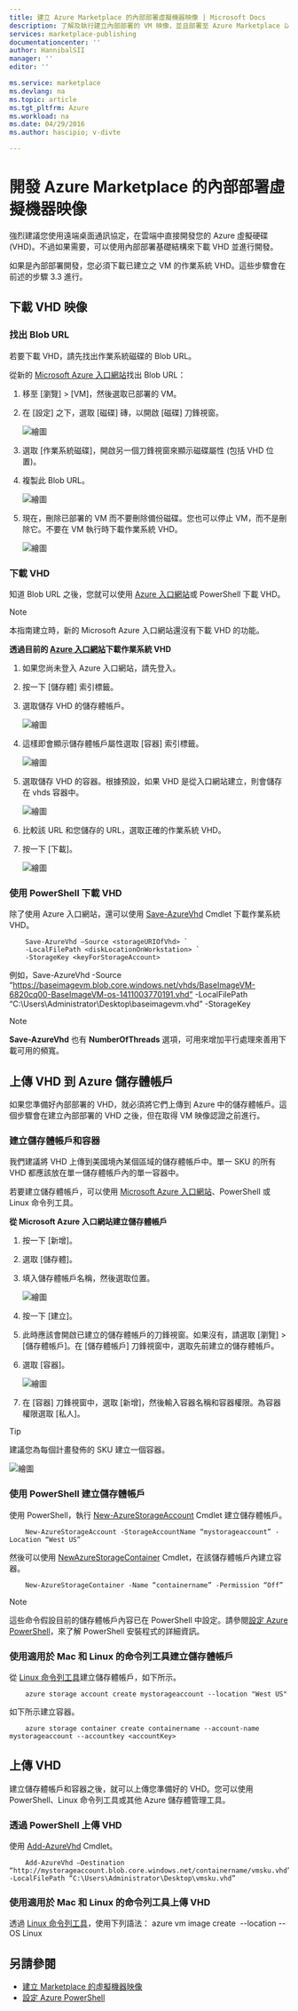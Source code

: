 ```yaml
---
title: 建立 Azure Marketplace 的內部部署虛擬機器映像 | Microsoft Docs
description: 了解及執行建立內部部署的 VM 映像，並且部署至 Azure Marketplace 以供他人購買的步驟。
services: marketplace-publishing
documentationcenter: ''
author: HannibalSII
manager: ''
editor: ''

ms.service: marketplace
ms.devlang: na
ms.topic: article
ms.tgt_pltfrm: Azure
ms.workload: na
ms.date: 04/29/2016
ms.author: hascipio; v-divte

---
```

# 開發 Azure Marketplace 的內部部署虛擬機器映像
強烈建議您使用遠端桌面通訊協定，在雲端中直接開發您的 Azure 虛擬硬碟 (VHD)。不過如果需要，可以使用內部部署基礎結構來下載 VHD 並進行開發。

如果是內部部署開發，您必須下載已建立之 VM 的作業系統 VHD。這些步驟會在前述的步驟 3.3 進行。

## 下載 VHD 映像
### 找出 Blob URL
若要下載 VHD，請先找出作業系統磁碟的 Blob URL。

從新的 [Microsoft Azure 入口網站](https://portal.azure.com)找出 Blob URL：

1. 移至 [瀏覽] > [VM]，然後選取已部署的 VM。
2. 在 [設定] 之下，選取 [磁碟] 磚，以開啟 [磁碟] 刀鋒視窗。
   
   ![繪圖](media/marketplace-publishing-vm-image-creation-on-premise/img01.png)
3. 選取 [作業系統磁碟]，開啟另一個刀鋒視窗來顯示磁碟屬性 (包括 VHD 位置)。
4. 複製此 Blob URL。
   
   ![繪圖](media/marketplace-publishing-vm-image-creation-on-premise/img02.png)
5. 現在，刪除已部署的 VM 而不要刪除備份磁碟。您也可以停止 VM，而不是刪除它。不要在 VM 執行時下載作業系統 VHD。
   
   ![繪圖](media/marketplace-publishing-vm-image-creation-on-premise/img03.png)

### 下載 VHD
知道 Blob URL 之後，您就可以使用 [Azure 入口網站](http://manage.windowsazure.com/)或 PowerShell 下載 VHD。

> [!NOTE]
> 本指南建立時，新的 Microsoft Azure 入口網站還沒有下載 VHD 的功能。
> 
> 

**透過目前的 [Azure 入口網站](http://manage.windowsazure.com/)下載作業系統 VHD**

1. 如果您尚未登入 Azure 入口網站，請先登入。
2. 按一下 [儲存體] 索引標籤。
3. 選取儲存 VHD 的儲存體帳戶。
   
   ![繪圖](media/marketplace-publishing-vm-image-creation-on-premise/img04.png)
4. 這樣即會顯示儲存體帳戶屬性選取 [容器] 索引標籤。
   
   ![繪圖](media/marketplace-publishing-vm-image-creation-on-premise/img05.png)
5. 選取儲存 VHD 的容器。根據預設，如果 VHD 是從入口網站建立，則會儲存在 vhds 容器中。
   
   ![繪圖](media/marketplace-publishing-vm-image-creation-on-premise/img06.png)
6. 比較該 URL 和您儲存的 URL，選取正確的作業系統 VHD。
7. 按一下 [下載]。
   
   ![繪圖](media/marketplace-publishing-vm-image-creation-on-premise/img07.png)

### 使用 PowerShell 下載 VHD
除了使用 Azure 入口網站，還可以使用 [Save-AzureVhd](http://msdn.microsoft.com/library/dn495297.aspx) Cmdlet 下載作業系統 VHD。

        Save-AzureVhd –Source <storageURIOfVhd> `
        -LocalFilePath <diskLocationOnWorkstation> `
        -StorageKey <keyForStorageAccount>
例如，Save-AzureVhd -Source “https://baseimagevm.blob.core.windows.net/vhds/BaseImageVM-6820cq00-BaseImageVM-os-1411003770191.vhd” -LocalFilePath “C:\\Users\\Administrator\\Desktop\\baseimagevm.vhd” -StorageKey <String>

> [!NOTE]
> **Save-AzureVhd** 也有 **NumberOfThreads** 選項，可用來增加平行處理來善用下載可用的頻寬。
> 
> 

## 上傳 VHD 到 Azure 儲存體帳戶
如果您準備好內部部署的 VHD，就必須將它們上傳到 Azure 中的儲存體帳戶。這個步驟會在建立內部部署的 VHD 之後，但在取得 VM 映像認證之前進行。

### 建立儲存體帳戶和容器
我們建議將 VHD 上傳到美國境內某個區域的儲存體帳戶中。單一 SKU 的所有 VHD 都應該放在單一儲存體帳戶內的單一容器中。

若要建立儲存體帳戶，可以使用 [Microsoft Azure 入口網站](https://portal.azure.com/)、PowerShell 或 Linux 命令列工具。

**從 Microsoft Azure 入口網站建立儲存體帳戶**

1. 按一下 [新增]。
2. 選取 [儲存體]。
3. 填入儲存體帳戶名稱，然後選取位置。
   
   ![繪圖](media/marketplace-publishing-vm-image-creation-on-premise/img08.png)
4. 按一下 [建立]。
5. 此時應該會開啟已建立的儲存體帳戶的刀鋒視窗。如果沒有，請選取 [瀏覽] > [儲存體帳戶]。在 [儲存體帳戶] 刀鋒視窗中，選取先前建立的儲存體帳戶。
6. 選取 [容器]。
   
   ![繪圖](media/marketplace-publishing-vm-image-creation-on-premise/img09.png)
7. 在 [容器] 刀鋒視窗中，選取 [新增]，然後輸入容器名稱和容器權限。為容器權限選取 [私人]。

> [!TIP]
> 建議您為每個計畫發佈的 SKU 建立一個容器。
> 
> 

  ![繪圖](media/marketplace-publishing-vm-image-creation-on-premise/img10.png)

### 使用 PowerShell 建立儲存體帳戶
使用 PowerShell，執行 [New-AzureStorageAccount](http://msdn.microsoft.com/library/dn495115.aspx) Cmdlet 建立儲存體帳戶。

        New-AzureStorageAccount -StorageAccountName “mystorageaccount” -Location “West US”

然後可以使用 [NewAzureStorageContainer](http://msdn.microsoft.com/library/dn495291.aspx) Cmdlet，在該儲存體帳戶內建立容器。

        New-AzureStorageContainer -Name “containername” -Permission “Off”

> [!NOTE]
> 這些命令假設目前的儲存體帳戶內容已在 PowerShell 中設定。請參閱[設定 Azure PowerShell](marketplace-publishing-powershell-setup.md)，來了解 PowerShell 安裝程式的詳細資訊。
> 
> ### 使用適用於 Mac 和 Linux 的命令列工具建立儲存體帳戶
> 從 [Linux 命令列工具](../virtual-machines/virtual-machines-linux-cli-manage.md)建立儲存體帳戶，如下所示。
> 
> 

        azure storage account create mystorageaccount --location "West US"

如下所示建立容器。

        azure storage container create containername --account-name mystorageaccount --accountkey <accountKey>

## 上傳 VHD
建立儲存體帳戶和容器之後，就可以上傳您準備好的 VHD。您可以使用 PowerShell、Linux 命令列工具或其他 Azure 儲存體管理工具。

### 透過 PowerShell 上傳 VHD
使用 [Add-AzureVhd](http://msdn.microsoft.com/library/dn495173.aspx) Cmdlet。

        Add-AzureVhd –Destination “http://mystorageaccount.blob.core.windows.net/containername/vmsku.vhd” -LocalFilePath “C:\Users\Administrator\Desktop\vmsku.vhd”

### 使用適用於 Mac 和 Linux 的命令列工具上傳 VHD
透過 [Linux 命令列工具](../virtual-machines/command-line-tools.md)，使用下列語法：
azure vm image create <image name> --location <Location of the data center> --OS Linux <LocationOfLocalVHD>

## 另請參閱
* [建立 Marketplace 的虛擬機器映像](marketplace-publishing-vm-image-creation.md)
* [設定 Azure PowerShell](marketplace-publishing-powershell-setup.md)

<!---HONumber=AcomDC_0615_2016-->